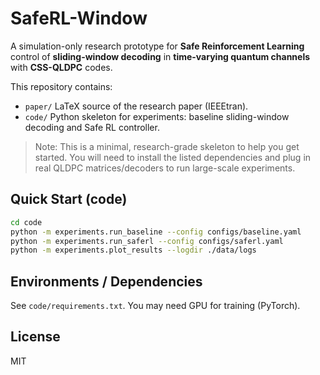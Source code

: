 # SafeRL-Window
A simulation-only research prototype for **Safe Reinforcement Learning** control of **sliding-window decoding**
in **time-varying quantum channels** with **CSS-QLDPC** codes.

This repository contains:
- `paper/` LaTeX source of the research paper (IEEEtran).
- `code/` Python skeleton for experiments: baseline sliding-window decoding and Safe RL controller.

> Note: This is a minimal, research-grade skeleton to help you get started. You will need to install the
listed dependencies and plug in real QLDPC matrices/decoders to run large-scale experiments.

## Quick Start (code)
```bash
cd code
python -m experiments.run_baseline --config configs/baseline.yaml
python -m experiments.run_saferl --config configs/saferl.yaml
python -m experiments.plot_results --logdir ./data/logs
```

## Environments / Dependencies
See `code/requirements.txt`. You may need GPU for training (PyTorch).

## License
MIT
